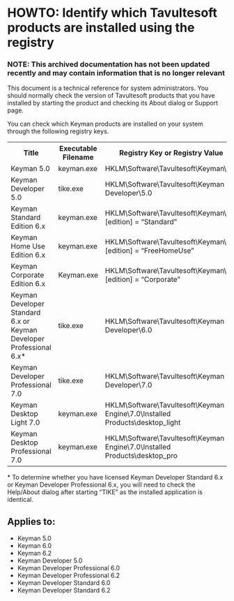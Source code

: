 # HOWTO: Identify which Tavultesoft products are installed using the registry

### **NOTE**: This archived documentation has not been updated recently and may contain information that is no longer relevant


<p>This document is a technical reference for system administrators.  You should normally check the version of Tavultesoft products that you have installed by starting the product and checking its About dialog or Support page.</p>

<p>You can check which Keyman products are installed on your system through the following registry keys.</p>

<table class='display grid'>
<tr><th>Title</th><th>Executable Filename</th><th>Registry Key or Registry Value</th></tr>
<tr><td>Keyman 5.0</td><td>keyman.exe</td><td>HKLM\Software\Tavultesoft\Keyman\5.0</td></tr>
<tr><td>Keyman Developer 5.0</td><td>tike.exe</td><td>HKLM\Software\Tavultesoft\Keyman Developer\5.0</td></tr>
<tr><td>Keyman Standard Edition 6.x</td><td>keyman.exe</td><td>HKLM\Software\Tavultesoft\Keyman\6.0 [edition] = “Standard”</td></tr>
<tr><td>Keyman Home Use Edition 6.x</td><td>keyman.exe</td><td>HKLM\Software\Tavultesoft\Keyman\6.0 [edition] = “FreeHomeUse”</td></tr>
<tr><td>Keyman Corporate Edition 6.x</td><td>Keyman.exe</td><td>HKLM\Software\Tavultesoft\Keyman\6.0 [edition] = “Corporate”</td></tr>
<tr><td>Keyman Developer Standard 6.x or<br/>
Keyman Developer Professional 6.x*</td><td>tike.exe</td><td>HKLM\Software\Tavultesoft\Keyman Developer\6.0</td></tr>
<tr><td>Keyman Developer Professional 7.0</td><td>tike.exe</td><td>HKLM\Software\Tavultesoft\Keyman Developer\7.0</td></tr>
<tr><td>Keyman Desktop Light 7.0</td><td>keyman.exe</td><td>HKLM\Software\Tavultesoft\Keyman Engine\7.0\Installed Products\desktop_light</td></tr>
<tr><td>Keyman Desktop Professional 7.0</td><td>keyman.exe</td><td>HKLM\Software\Tavultesoft\Keyman Engine\7.0\Installed Products\desktop_pro</td></tr>
</table>

<p>* To determine whether you have licensed Keyman Developer Standard 6.x or Keyman Developer Professional 6.x, you will need to check the Help/About dialog after starting “TIKE” as the installed application is identical.</p>


## Applies to:
 * Keyman 5.0
 * Keyman 6.0
 * Keyman 6.2
 * Keyman Developer 5.0
 * Keyman Developer Professional 6.0
 * Keyman Developer Professional 6.2
 * Keyman Developer Standard  6.0
 * Keyman Developer Standard 6.2
